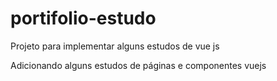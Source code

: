# portifolio-estudo
Projeto para implementar alguns estudos de vue js

Adicionando alguns estudos de páginas e componentes vuejs